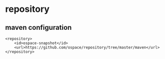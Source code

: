 # repository

## maven configuration

```
<repository>
    <id>ospace-snapshot</id>
    <url>https://github.com/ospace/repository/tree/master/maven</url>
</repository>
```
